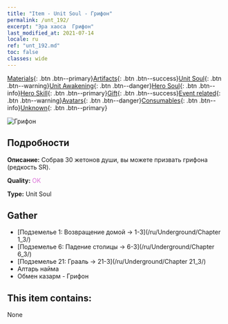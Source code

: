 ```yaml
---
title: "Item - Unit Soul - Грифон"
permalink: /unt_192/
excerpt: "Эра хаоса  Грифон"
last_modified_at: 2021-07-14
locale: ru
ref: "unt_192.md"
toc: false
classes: wide
---
```

 [Materials](/ItemsRU/){: .btn .btn--primary}[Artifacts](/ItemsRU/Artifacts/){: .btn .btn--success}[Unit Soul](/ItemsRU/UnitSoul/){: .btn .btn--warning}[Unit Awakening](/ItemsRU/UnitAwakening/){: .btn .btn--danger}[Hero Soul](/ItemsRU/HeroSoul/){: .btn .btn--info}[Hero Skill](/ItemsRU/HeroSkill/){: .btn .btn--primary}[Gift](/ItemsRU/Gift/){: .btn .btn--success}[Event related](/ItemsRU/Events/){: .btn .btn--warning}[Avatars](/ItemsRU/Avatars/){: .btn .btn--danger}[Consumables](/ItemsRU/Consumables/){: .btn .btn--info}[Unknown](/ItemsRU/Unknown/){: .btn .btn--primary}

 ![Грифон](/images/u/ti_shijiu.jpg)

## Подробности
 **Описание:** Собрав 30 жетонов души, вы можете призвать грифона (редкость SR).

 **Quality:** <span style="color: #DA70D6">OK</span>

 **Type:** Unit Soul

## Gather

*    [Подземелье 1: Возвращение домой -> 1-3](/ru/Underground/Chapter 1_3/) 
*    [Подземелье 6: Падение столицы -> 6-3](/ru/Underground/Chapter 6_3/) 
*    [Подземелье 21: Грааль -> 21-3](/ru/Underground/Chapter 21_3/) 
*    Алтарь найма 
*    Обмен казарм - Грифон 

## This item contains:

  None

